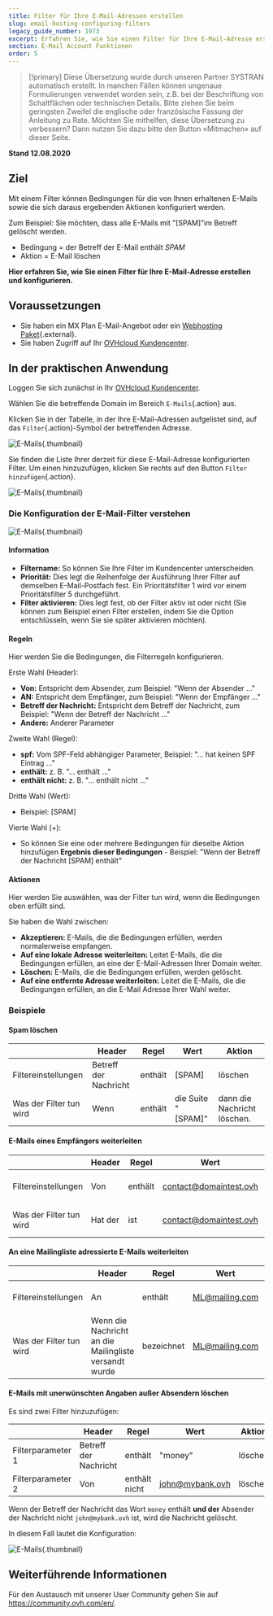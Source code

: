 ```yaml
---
title: Filter für Ihre E-Mail-Adressen erstellen
slug: email-hosting-configuring-filters
legacy_guide_number: 1973
excerpt: Erfahren Sie, wie Sie einen Filter für Ihre E-Mail-Adresse erstellen und konfigurieren
section: E-Mail Account Funktionen
order: 5
---
```


> [!primary]
> Diese Übersetzung wurde durch unseren Partner SYSTRAN automatisch erstellt. In manchen Fällen können ungenaue Formulierungen verwendet worden sein, z.B. bei der Beschriftung von Schaltflächen oder technischen Details. Bitte ziehen Sie beim geringsten Zweifel die englische oder französische Fassung der Anleitung zu Rate. Möchten Sie mithelfen, diese Übersetzung zu verbessern? Dann nutzen Sie dazu bitte den Button «Mitmachen» auf dieser Seite.
>

**Stand 12.08.2020**

## Ziel

Mit einem Filter können Bedingungen für die von Ihnen erhaltenen E-Mails sowie die sich daraus ergebenden Aktionen konfiguriert werden.

Zum Beispiel: Sie möchten, dass alle E-Mails mit "[SPAM]"im Betreff gelöscht werden.

- Bedingung = der Betreff der E-Mail enthält *SPAM*
- Aktion = E-Mail löschen

**Hier erfahren Sie, wie Sie einen Filter für Ihre E-Mail-Adresse erstellen und konfigurieren.**


## Voraussetzungen

- Sie haben ein MX Plan E-Mail-Angebot oder ein [Webhosting Paket](https://www.ovh.de/hosting/){.external}.
- Sie haben Zugriff auf Ihr [OVHcloud Kundencenter](https://www.ovh.com/auth/?action=gotomanager&from=https://www.ovh.de/&ovhSubsidiary=de).


## In der praktischen Anwendung

Loggen Sie sich zunächst in Ihr [OVHcloud Kundencenter](https://www.ovh.com/auth/?action=gotomanager&from=https://www.ovh.de/&ovhSubsidiary=de).

Wählen Sie die betreffende Domain im Bereich `E-Mails`{.action} aus.

Klicken Sie in der Tabelle, in der Ihre E-Mail-Adressen aufgelistet sind, auf das `Filter`{.action}-Symbol der betreffenden Adresse.

![E-Mails](images/img_3239.jpg){.thumbnail}

Sie finden die Liste Ihrer derzeit für diese E-Mail-Adresse konfigurierten Filter. Um einen hinzuzufügen, klicken Sie rechts auf den Button `Filter hinzufügen`{.action}.

![E-Mails](images/img_3240.jpg){.thumbnail}


### Die Konfiguration der E-Mail-Filter verstehen

![E-Mails](images/img_3241.jpg){.thumbnail}


#### Information

- **Filtername:** So können Sie Ihre Filter im Kundencenter unterscheiden.
- **Priorität:** Dies legt die Reihenfolge der Ausführung Ihrer Filter auf demselben E-Mail-Postfach fest. Ein Prioritätsfilter 1 wird vor einem Prioritätsfilter 5 durchgeführt.
- **Filter aktivieren:** Dies legt fest, ob der Filter aktiv ist oder nicht (Sie können zum Beispiel einen Filter erstellen, indem Sie die Option entschlüsseln, wenn Sie sie später aktivieren möchten).


#### Regeln

Hier werden Sie die Bedingungen, die Filterregeln konfigurieren.

Erste Wahl (Header):

- **Von:** Entspricht dem Absender, zum Beispiel: "Wenn der Absender ..."
- **AN:** Entspricht dem Empfänger, zum Beispiel: "Wenn der Empfänger ..."
- **Betreff der Nachricht:** Entspricht dem Betreff der Nachricht, zum Beispiel: "Wenn der Betreff der Nachricht ..."
- **Andere:** Anderer Parameter

Zweite Wahl (Regel):

- **spf:** Vom SPF-Feld abhängiger Parameter, Beispiel: "... hat keinen SPF Eintrag ..."
- **enthält:** z. B. "... enthält ..."
- **enthält nicht:** z. B. "... enthält nicht ..."

Dritte Wahl (Wert):

- Beispiel: [SPAM]

Vierte Wahl (+):

- So können Sie eine oder mehrere Bedingungen für dieselbe Aktion hinzufügen 
**Ergebnis dieser Bedingungen** - Beispiel: "Wenn der Betreff der Nachricht [SPAM] enthält"


#### Aktionen
Hier werden Sie auswählen, was der Filter tun wird, wenn die Bedingungen oben erfüllt sind.

Sie haben die Wahl zwischen:

- **Akzeptieren:** E-Mails, die die Bedingungen erfüllen, werden normalerweise empfangen.
- **Auf eine lokale Adresse weiterleiten:** Leitet E-Mails, die die Bedingungen erfüllen, an eine der E-Mail-Adressen Ihrer Domain weiter.
- **Löschen:** E-Mails, die die Bedingungen erfüllen, werden gelöscht.
- **Auf eine entfernte Adresse weiterleiten:** Leitet die E-Mails, die die Bedingungen erfüllen, an die E-Mail Adresse Ihrer Wahl weiter.


### Beispiele

#### Spam löschen

||Header|Regel|Wert|Aktion|
|---|---|---|---|---|
|Filtereinstellungen|Betreff der Nachricht|enthält|[SPAM]|löschen|
|Was der Filter tun wird|Wenn|enthält|die Suite "[SPAM]"|dann die Nachricht löschen.|


#### E-Mails eines Empfängers weiterleiten

||Header|Regel|Wert|Aktion|
|---|---|---|---|---|
|Filtereinstellungen|Von|enthält|contact@domaintest.ovh|an eine Remote-Adresse weiterleiten: jean@otherdomain.ovh|
|Was der Filter tun wird|Hat der|ist|contact@domaintest.ovh|Die E-Mail an jean@otherdomain.ovh weiterleiten|


#### An eine Mailingliste adressierte E-Mails weiterleiten

||Header|Regel|Wert|Aktion|
|---|---|---|---|---|
|Filtereinstellungen|An|enthält|ML@mailing.com|Auf eine lokale Adresse weiterleiten: recipient@mypersonaldomain.ovh|
|Was der Filter tun wird|Wenn die Nachricht an die Mailingliste versandt wurde|bezeichnet|ML@mailing.com|Senden Sie die Nachricht an meine andere Adresse: recipient@mypersonaldomain.ovh|


#### E-Mails mit unerwünschten Angaben außer Absendern löschen 

Es sind zwei Filter hinzuzufügen:

||Header|Regel|Wert|Aktion|
|---|---|---|---|---|
|Filterparameter 1|Betreff der Nachricht|enthält|"money"|löschen|
|Filterparameter 2|Von|enthält nicht|john@mybank.ovh|löschen|

Wenn der Betreff der Nachricht das Wort `money` enthält **und der** Absender der Nachricht nicht `john@mybank.ovh` ist, wird die Nachricht gelöscht.

In diesem Fall lautet die Konfiguration:

![E-Mails](images/img_3242.jpg){.thumbnail}

## Weiterführende Informationen

Für den Austausch mit unserer User Community gehen Sie auf <https://community.ovh.com/en/>.